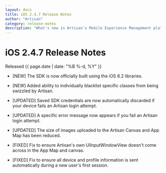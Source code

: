 ```yaml
---
layout: docs
title: iOS 2.4.7 Release Notes
author: "Artisan"
category: release-notes
description: "What's new in Artisan's Mobile Experience Management platform."
---
```

# iOS 2.4.7 Release Notes

Released {{ page.date | date: "%B %-d, %Y" }}

* [NEW] The SDK is now officially built using the iOS 8.2 libraries.
* [NEW] Added ability to individually blacklist specific classes from being swizzled by Artisan.

* [UPDATED] Saved SDK credentials are now automatically discarded if your device fails an Artisan login attempt.
* [UPDATED] A specific error message now appears if you fail an Artisan login attempt.
* [UPDATED] The size of images uploaded to the Artisan Canvas and App Map has been reduced.

* [FIXED] Fix to ensure Artisan's own UIInputWindowView doesn't come across in the App Map and canvas.
* [FIXED] Fix to ensure all device and profile information is sent automatically during a new user's first session.
